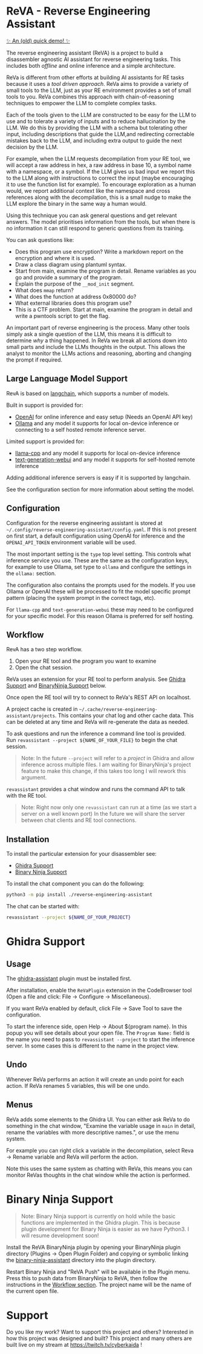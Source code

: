 # ReVA - Reverse Engineering Assistant

[✨ An (old) quick demo! ✨](https://asciinema.org/a/626197)

The reverse engineering assistant (ReVA) is a project to build a disassembler agnostic AI assistant for
reverse engineering tasks. This includes both _offline_ and online inference and a simple architecture.

ReVa is different from other efforts at building AI assistants for RE tasks because it uses a _tool driven approach_.
ReVa aims to provide a variety of small tools to the LLM, just as your RE environment provides a set of small tools
to you. ReVa combines this approach with chain-of-reasoning techniques to empower the LLM to complete complex tasks.

Each of the tools given to the LLM are constructed to be easy for the LLM to use and to tolerate a variety of inputs
and to reduce hallucination by the LLM. We do this by providing the LLM with a schema but tolerating other input,
including descriptions that guide the LLM,and redirecting correctable mistakes back to the LLM, and including extra
output to guide the next decision by the LLM.

For example, when the LLM requests decompilation from your RE tool, we will accept a raw address in hex, a raw address
in base 10, a symbol name with a namespace, or a symbol. If the LLM gives us bad input we report this to the LLM along
with instructions to correct the input (maybe encouraging it to use the function list for example). To encourage exploration
as a human would, we report additional context like the namespace and cross references along with the decompilation, this
is a small nudge to make the LLM explore the binary in the same way a human would.

Using this technique you can ask general questions and get relevant answers. The model prioritises
information from the tools, but when there is no information it can still respond to generic
questions from its training.

You can ask questions like:
- Does this program use encryption? Write a markdown report on the encryption and where it is used.
- Draw a class diagram using plantuml syntax.
- Start from main, examine the program in detail. Rename variables as you go and provide a summary of the program.
- Explain the purpose of the `__mod_init` segment.
- What does `mmap` return?
- What does the function at address 0x80000 do?
- What external libraries does this program use?
- This is a CTF problem. Start at main, examine the program in detail and write a pwntools script to get the flag.

An important part of reverse engineering is the process. Many other tools simply ask a single question of the LLM,
this means it is difficult to determine _why_ a thing happened. In ReVa we break all actions down into small parts
and include the LLMs thoughts in the output. This allows the analyst to monitor the LLMs actions and reasoning, aborting
and changing the prompt if required.

## Large Language Model Support

RevA is based on [langchain](https://langchain.com),
which supports a number of models.

Built in support is provided for:
- [OpenAI](https://platform.openai.com/overview) for online inference and easy setup (Needs an OpenAI API key)
- [Ollama](https://ollama.ai) and any model it supports for local on-device inference or connecting to a self hosted remote inference server.

Limited support is provided for:
- [llama-cpp](https://llama-cpp-python.readthedocs.io/en/latest/) and any model it supports for local on-device inference
- [text-generation-webui](https://github.com/oobabooga/text-generation-webui) and any model it supports for self-hosted remote inference

Adding additional inference servers is easy if it is supported by langchain.

See the configuration section for more information about setting the model.

## Configuration

Configuration for the reverse engineering assistant is stored at
`~/.config/reverse-engineering-assistant/config.yaml`. If this
is not present on first start, a default configuration using
OpenAI for inference and the `OPENAI_API_TOKEN` environment
variable will be used.

The most important setting is the `type` top level setting.
This controls what inference service you use. These are the
same as the configuration keys, for example to use Ollama,
set type to `ollama` and configure the settings in the `ollama:`
section.

The configuration also contains the prompts used for the models.
If you use Ollama or OpenAI these will be processed to fit the
model specific prompt pattern (placing the system prompt in the
correct tags, etc).

For `llama-cpp` and `text-generation-webui` these may need to be
configured for your specific model. For this reason Ollama is
preferred for self hosting.

## Workflow

RevA has a two step workflow.
1. Open your RE tool and the program you want to examine
2. Open the chat session.

ReVa uses an extension for your RE tool to perform analysis.
See [Ghidra Support](#ghidra-support) and [BinaryNinja Support](#binary-ninja-support) below.

Once open the RE tool will try to connect to ReVa's REST API on localhost.

A project cache is created in `~/.cache/reverse-engineering-assistant/projects`. This contains your chat log and other
cache data. This can be deleted at any time and ReVa will re-generate the data as needed.

To ask questions and run the inference a command line tool is provided. Run `revassistant --project ${NAME_OF_YOUR_FILE}` to begin the chat session.

> Note: In the future `--project` will refer to a _project_ in Ghidra and allow inference across multiple files.
> I am waiting for BinaryNinja's project feature to make this change, if this takes too long I will rework this argument.

`revassistant` provides a chat window and runs the command API to talk with the RE tool.

> Note: Right now only one `revassistant` can run at a time (as we start a server on a well known port)
> In the future we will share the server between chat clients and RE tool connections.

## Installation

To install the particular extension for your disassembler see:
- [Ghidra Support](#ghidra-support)
- [Binary Ninja Support](#binary-ninja-support)

To install the chat component you can do the following:

```sh
python3 -m pip install ./reverse-engineering-assistant
```

The chat can be started with:

```sh
revassistant --project ${NAME_OF_YOUR_PROJECT}
```

# Ghidra Support

## Usage

The [ghidra-assistant](ghidra-assistant/README.md) plugin must be installed first. 

After installation, enable the `ReVaPlugin` extension in the CodeBrowser tool (Open a file and click: File -> Configure -> Miscellaneous).

If you want ReVa enabled by default, click File -> Save Tool to save the configuration.

To start the inference side, open Help -> About ${program name}. In this popup you will see details about your open file.
The `Program Name:` field is the name you need to pass to `revassistant --project` to start the inference server. In some
cases this is different to the name in the project view.

## Undo

Whenever ReVa performs an action it will create an undo point for each action. If ReVa renames 5 variables, this will be
one undo.

## Menus

ReVa adds some elements to the Ghidra UI. You can either ask ReVa to do something in the chat window,
"Examine the variable usage in `main` in detail, rename the variables with more descriptive names.",
or use the menu system.

For example you can right click a variable in the decompilation, select Reva -> Rename variable and ReVa
will perform the action.

Note this uses the same system as chatting with ReVa, this means you can monitor ReVas thoughts in the chat
window while the action is performed.

# Binary Ninja Support

> Note: Binary Ninja support is currently on hold while the basic functions are implemented in the Ghidra plugin.
> This is because plugin development for Binary Ninja is easier as we have Python3. I will resume development soon!

Install the ReVA BinaryNinja plugin by opening your BinaryNinja plugin directory (Plugins -> Open Plugin Folder)
and copying or symbolic linking the [binary-ninja-assistant](./binary-ninja-assistant) directory into the plugin
directory.

Restart Binary Ninja and "ReVA Push" will be available in the Plugin menu.
Press this to push data from BinaryNinja to ReVA, then follow the instructions in the [Workflow section](#workflow).
The project name will be the name of the current open file.

# Support

Do you like my work? Want to support this project and others? Interested in how this project was designed and built?
This project and many others are built live on my stream at https://twitch.tv/cyberkaida !
